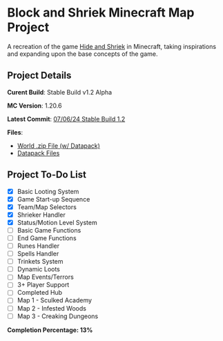 # Block and Shriek Minecraft Map Project
A recreation of the game [Hide and Shriek](https://store.steampowered.com/app/480430/Hide_and_Shriek/) in Minecraft, taking inspirations and expanding upon the base concepts of the game.

## Project Details
**Curent Build**: Stable Build v1.2 Alpha

**MC Version**: 1.20.6

**Latest Commit**: 
[07/06/24 Stable Build 1.2](https://github.com/Spookfu/blocknshriek/commit/595aa5c9b9617be3afe2cb526539adc6a5248969)

**Files**:
- [World .zip File (w/ Datapack)](block-n-shriek-sr1.2a.zip)
- [Datapack Files](datapack)


## Project To-Do List
- [x] Basic Looting System
- [x] Game Start-up Sequence
- [x] Team/Map Selectors
- [x] Shrieker Handler
- [x] Status/Motion Level System
- [ ] Basic Game Functions
- [ ] End Game Functions
- [ ] Runes Handler
- [ ] Spells Handler
- [ ] Trinkets System
- [ ] Dynamic Loots
- [ ] Map Events/Terrors
- [ ] 3+ Player Support
- [ ] Completed Hub
- [ ] Map 1 - Sculked Academy
- [ ] Map 2 - Infested Woods
- [ ] Map 3 - Creaking Dungeons

**Completion Percentage: 13%**
